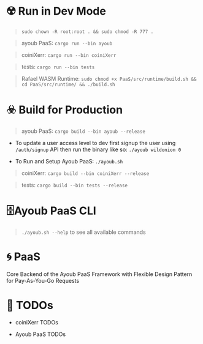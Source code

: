

# ☢️ Run in Dev Mode

> ```sudo chown -R root:root . && sudo chmod -R 777 .```

> ayoub PaaS: ```cargo run --bin ayoub``` 

> coiniXerr: ```cargo run --bin coiniXerr```

> tests: ```cargo run --bin tests```

> Rafael WASM Runtime: ```sudo chmod +x PaaS/src/runtime/build.sh && cd PaaS/src/runtime/ && ./build.sh```

# ☣️ Build for Production

> ayoub PaaS: ```cargo build --bin ayoub --release```

* To update a user access level to dev first signup the user using `/auth/signup` API then run the binary like so: `./ayoub wildonion 0`

* To Run and Setup Ayoub PaaS: ```./ayoub.sh```

> coiniXerr: ```cargo build --bin coiniXerr --release```

> tests: ```cargo build --bin tests --release```

# 🗄️Ayoub PaaS CLI

> ```./ayoub.sh --help``` to see all available commands

# 🌀 PaaS 

Core Backend of the Ayoub PaaS Framework with Flexible Design Pattern for Pay-As-You-Go Requests  

# 📌 TODOs

* coiniXerr TODOs

* Ayoub PaaS TODOs